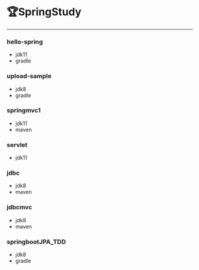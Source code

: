 # 🏆SpringStudy
---
### hello-spring
 - jdk11
 - gradle

### upload-sample
 - jdk8
 - gradle

### springmvc1
 - jdk11
 - maven
 
### servlet
 - jdk11
 
### jdbc
 - jdk8
 - maven

### jdbcmvc
 - jdk8
 - maven

### springbootJPA_TDD
 - jdk8
 - gradle
